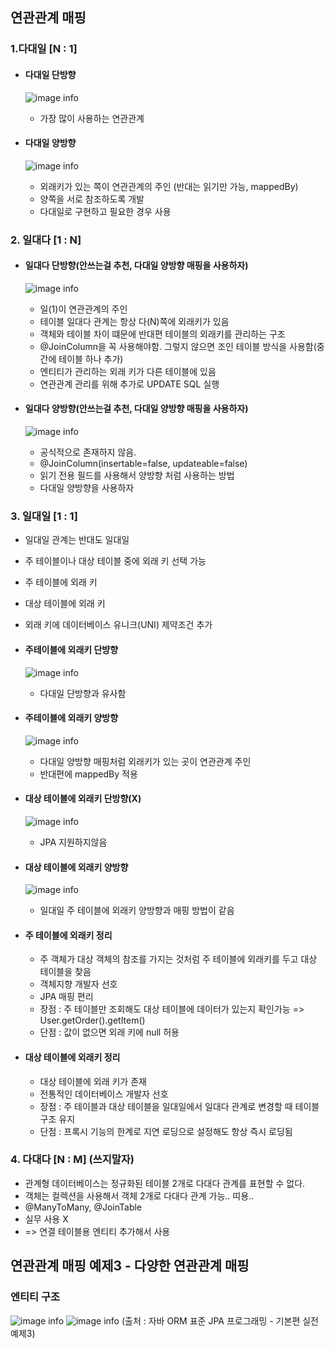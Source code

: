 ## 연관관계 매핑


### 1.다대일 [N : 1]
- #### 다대일 단방향 
  ![image info](./Nto1_OneWay.png)
  - 가장 많이 사용하는 연관관계
  

- #### 다대일 양방향
  ![image info](./Nto1_Bidirectional.png)
  - 외래키가 있는 쪽이 연관관계의 주인 (반대는 읽기만 가능, mappedBy)
  - 양쪽을 서로 참조하도록 개발
  - 다대일로 구현하고 필요한 경우 사용

### 2. 일대다 [1 : N] 
- #### 일대다 단방향(안쓰는걸 추천, 다대일 양방향 매핑을 사용하자)
  ![image info](./1toN_OneWay.png)
  - 일(1)이 연관관계의 주인
  - 테이블 일대다 관계는 항상 다(N)쪽에 외래키가 있음
  - 객체와 테이블 차이 떄문에 반대편 테이블의 외래키를 관리하는 구조
  - @JoinColumn을 꼭 사용해야함. 그렇지 않으면 조인 테이블 방식을 사용함(중간에 테이블 하나 추가)
  - 엔티티가 관리하는 외래 키가 다른 테이블에 있음
  - 연관관계 관리를 위해 추가로 UPDATE SQL 실행
  
- #### 일대다 양방향(안쓰는걸 추천, 다대일 양방향 매핑을 사용하자)
  ![image info](./1toN_Bidirectional.png)
  - 공식적으로 존재하지 않음.
  - @JoinColumn(insertable=false, updateable=false)
  - 읽기 전용 필드를 사용해서 양방향 처럼 사용하는 방법
  - 다대일 양방향을 사용하자

### 3. 일대일 [1 : 1]
  - 일대일 관계는 반대도 일대일
  - 주 테이블이나 대상 테이블 중에 외래 키 선택 가능
  - 주 테이블에 외래 키
  - 대상 테이블에 외래 키
  - 외래 키에 데이터베이스 유니크(UNI) 제약조건 추가

  - #### 주테이블에 외래키 단뱡향 
    ![image info](./MainTableFKOneWay.png)
    - 다대일 단방향과 유사함
    
  - #### 주테이블에 외래키 양방향 
    ![image info](./MainTableFKBidirectional.png)
    - 다대일 양방향 매핑처럼 외래키가 있는 곳이 연관관계 주인
    - 반대편에 mappedBy 적용
    
  - #### 대상 테이블에 외래키 단방향(X)
    ![image info](./TargetTableFKOneWay.png)
    - JPA 지원하지않음
    
  - #### 대상 테이블에 외래키 양방향
    ![image info](./TargetTableFKBidirectional.png)
    - 일대일 주 테이블에 외래키 양방향과 매핑 방법이 같음 
    
  - #### 주 테이블에 외래키 정리
    - 주 객체가 대상 객체의 참조를 가지는 것처럼 주 테이블에 외래키를 두고 대상 테이블을 찾음
    - 객체지향 개발자 선호
    - JPA 매핑 편리
    - 장점 : 주 테이블만 조회해도 대상 테이블에 데이터가 있는지 확인가능  => User.getOrder().getItem()
    - 단점 : 값이 없으면 외래 키에 null 허용
 
  - #### 대상 테이블에 외래키 정리
    - 대상 테이블에 외래 키가 존재 
    - 전통적인 데이터베이스 개발자 선호
    - 장점 : 주 테이블과 대상 테이블을 일대일에서 일대다 관계로 변경할 때 테이블 구조 유지
    - 단점 : 프록시 기능의 한계로 지연 로딩으로 설정해도 항상 즉시 로딩됨

### 4. 다대다 [N : M] (쓰지말자)
 - 관계형 데이터베이스는 정규화된 테이블 2개로 다대다 관계를 표현할 수 없다.
 - 객체는 컬렉션을 사용해서 객체 2개로 다대다 관계 가능.. 띠용.. 
 - @ManyToMany, @JoinTable
 - 실무 사용 X 
 - => 연결 테이블용 엔티티 추가해서 사용


## 연관관계 매핑 예제3 - 다양한 연관관계 매핑

### 엔티티 구조
![image info](./image.png)
![image info](./image2.png)
(출처 : 자바 ORM 표준 JPA 프로그래밍 - 기본편 실전 예제3)
